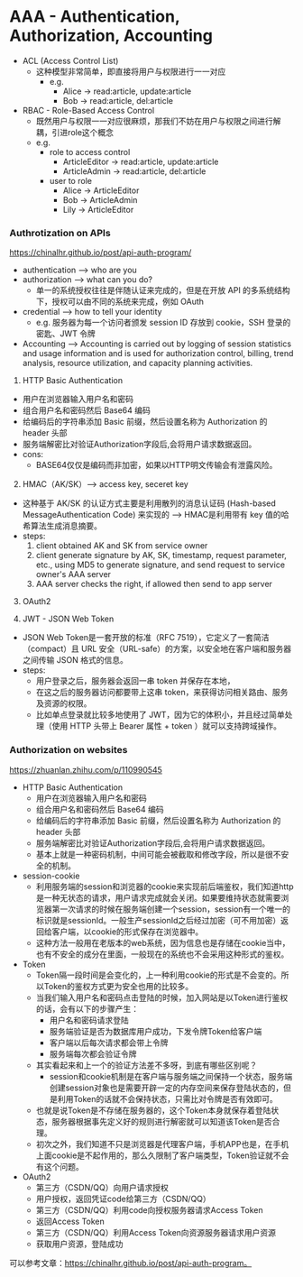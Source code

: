 # AAA - Authentication, Authorization, Accounting

- ACL (Access Control List)
  - 这种模型非常简单，即直接将用户与权限进行一一对应
    - e.g.
      - Alice -> read:article, update:article
      - Bob   -> read:article, del:article
- RBAC - Role-Based Access Control
  - 既然用户与权限一一对应很麻烦，那我们不妨在用户与权限之间进行解耦，引进role这个概念
  - e.g.
    - role to access control
      - ArticleEditor -> read:article, update:article
      - ArticleAdmin  -> read:article, del:article
    - user to role
      - Alice -> ArticleEditor
      - Bob   -> ArticleAdmin
      - Lily  -> ArticleEditor

### Authrotization on APIs
https://chinalhr.github.io/post/api-auth-program/
 - authentication --> who are you
 - authorization --> what can you do?
   - 单一的系统授权往往是伴随认证来完成的，但是在开放 API 的多系统结构下，授权可以由不同的系统来完成，例如 OAuth
 - credential --> how to tell your identity
   - e.g. 服务器为每一个访问者颁发 session ID 存放到 cookie，SSH 登录的密匙、JWT 令牌
 - Accounting --> Accounting is carried out by logging of session statistics and usage information and is used for authorization control, billing, trend analysis, resource utilization, and capacity planning activities.

1. HTTP Basic Authentication
  - 用户在浏览器输入用户名和密码
  - 组合用户名和密码然后 Base64 编码
  - 给编码后的字符串添加 Basic 前缀，然后设置名称为 Authorization 的 header 头部
  - 服务端解密比对验证Authorization字段后,会将用户请求数据返回。
  - cons:
    - BASE64仅仅是编码而非加密，如果以HTTP明文传输会有泄露风险。

2. HMAC（AK/SK）--> access key, seceret key
  - 这种基于 AK/SK 的认证方式主要是利用散列的消息认证码 (Hash-based MessageAuthentication Code) 来实现的 --> HMAC是利用带有 key 值的哈希算法生成消息摘要。
  - steps:
    1. client obtained AK and SK from service owner
    2. client generate signature by AK, SK, timestamp, request parameter, etc., using MD5 to generate signature, and send request to service owner's AAA server
    3. AAA server checks the right, if allowed then send to app server

3. OAuth2

4. JWT - JSON Web Token
  - JSON Web Token是一套开放的标准（RFC 7519），它定义了一套简洁（compact）且 URL 安全（URL-safe）的方案，以安全地在客户端和服务器之间传输 JSON 格式的信息。
  - steps:
    - 用户登录之后，服务器会返回一串 token 并保存在本地，
    - 在这之后的服务器访问都要带上这串 token，来获得访问相关路由、服务及资源的权限。
    - 比如单点登录就比较多地使用了 JWT，因为它的体积小，并且经过简单处理（使用 HTTP 头带上 Bearer 属性 + token ）就可以支持跨域操作。

### Authorization on websites
https://zhuanlan.zhihu.com/p/110990545

- HTTP Basic Authentication
  - 用户在浏览器输入用户名和密码
  - 组合用户名和密码然后 Base64 编码
  - 给编码后的字符串添加 Basic 前缀，然后设置名称为 Authorization 的 header 头部
  - 服务端解密比对验证Authorization字段后,会将用户请求数据返回。
  - 基本上就是一种密码机制，中间可能会被截取和修改字段，所以是很不安全的机制。
- session-cookie
  - 利用服务端的session和浏览器的cookie来实现前后端鉴权，我们知道http是一种无状态的请求，用户请求完成就会关闭。如果要维持状态就需要浏览器第一次请求的时候在服务端创建一个session，session有一个唯一的标识就是sessionId。一般生产sessionId之后经过加密（可不用加密）返回给客户端，以cookie的形式保存在浏览器中。
  - 这种方法一般用在老版本的web系统，因为信息也是存储在cookie当中，也有不安全的成分在里面，一般现在的系统也不会采用这种形式的鉴权。
- Token
  - Token隔一段时间是会变化的，上一种利用cookie的形式是不会变的。所以Token的鉴权方式更为安全也用的比较多。
  - 当我们输入用户名和密码点击登陆的时候，加入网站是以Token进行鉴权的话，会有以下的步骤产生：
    - 用户名和密码请求登陆
    - 服务端验证是否为数据库用户成功，下发令牌Token给客户端
    - 客户端以后每次请求都会带上令牌
    - 服务端每次都会验证令牌
  - 其实看起来和上一个的验证方法差不多呀，到底有哪些区别呢？
    - session和cookie机制是在客户端与服务端之间保持一个状态，服务端创建session对象也是需要开辟一定的内存空间来保存登陆状态的，但是利用Token的话就不会保持状态，只需比对令牌是否有效即可。
  - 也就是说Token是不存储在服务器的，这个Token本身就保存着登陆状态，服务器根据事先定义好的规则进行解密就可以知道该Token是否合理。
  - 初次之外，我们知道不只是浏览器是代理客户端，手机APP也是，在手机上面cookie是不起作用的，那么久限制了客户端类型，Token验证就不会有这个问题。
- OAuth2
  - 第三方（CSDN/QQ）向用户请求授权
  - 用户授权，返回凭证code给第三方（CSDN/QQ）
  - 第三方（CSDN/QQ）利用code向授权服务器请求Access Token
  - 返回Access Token
  - 第三方（CSDN/QQ）利用Access Token向资源服务器请求用户资源
  - 获取用户资源，登陆成功

可以参考文章：https://chinalhr.github.io/post/api-auth-program。


